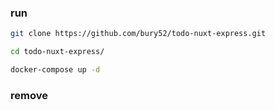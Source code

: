 ### run 

```bash
git clone https://github.com/bury52/todo-nuxt-express.git
```
```bash
cd todo-nuxt-express/
```
```bash
docker-compose up -d
```


### remove 
